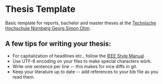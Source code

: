 # Thesis Template

Basic template for reports, bachelor and master theses at the [Technische Hochschule Nürnberg Georg Simon Ohm](https://www.th-nuernberg.de/).


## A few tips for writing your thesis:

- For capitalization of headlines etc., follow the [IEEE Style Manual](https://journals.ieeeauthorcenter.ieee.org/your-role-in-article-production/ieee-editorial-style-manual/)
- Use UTF-8 encoding on your files to make special characters wörk.
- Write one sentence per line -- this makes for nice diffs in git.
- Keep your literature up to date -- add references to your bib file as you read them.
